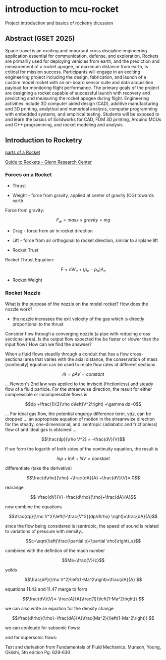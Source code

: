 # introduction to mcu-rocket

Project introduction and basics of rocketry dicussion

## Abstract (GSET 2025)
Space travel is an exciting and important cross discipline engineering application essential for communication, defense, and exploration. Rockets are primarily used for deploying vehicles from earth, and the prediction and measurement of a rocket apogee, or maximum distance from earth, is critical for mission success. Participants will engage in an exciting engineering project including the design, fabrication, and launch of a custom model rocket with an on-board sensor suite and data acquisition payload for monitoring flight performance. The primary goals of the project are designing a rocket capable of successful launch with recovery and predicting and measuring the rocket apogee during flight. Engineering activities include 3D computer aided design (CAD), additive manufacturing and 3D printing, analytical and numerical analysis, computer programming with embedded systems, and empirical testing. Students will be exposed to and learn the basics of Solidworks for CAD, FDM 3D printing, Arduino MCUs and C++ programming, and rocket modeling and analysis.


## Introduction to Rocketry 

[parts of a Rocket](https://www1.grc.nasa.gov/beginners-guide-to-aeronautics/model-rockets/#parts-of-a-single-stage-model-rocket)
  
[Guide to Rockets - Glenn Research Center](https://www1.grc.nasa.gov/beginners-guide-to-aeronautics/guide-to-rockets/)

### Forces on a Rocket

  - Thrust

  - Weight - force from gravity, applied at center of gravity (CG) towards earth

Force from gravity:

$$F_w=mass \times gravity = mg$$

  - Drag - force from air in rocket direction    

  - Lift - force from air orthogonal to rocket direction, similar to airplane lift 

- Rocket Trust

Rocket Thrust Equation:

$$F=\dot{m}V_e+(p_e-p_o)A_e$$

- Rocket Weight


### Rocket Nozzle

What is the purpose of the nozzle on the model rocket? How does the nozzle work?

- the nozzle increases the exit velocity of the gas which is directly proportional to the thrust

Consider flow through a converging nozzle (a pipe with reducing cross sectional area). Is the output flow expected the be faster or slower than the input flow? How can we find the answser?  

When a fluid flows steadily through a conduit that has a flow cross-sectional area that varies with the axial distance, the conservation of mass (continuity) equation can be used to relate flow rates at different sections.

$$\dot{m}=\rho AV=constant$$

... Newton's 2nd law was applied to the inviscid (frictionless) and steady flow of a fluid particle. For the streamwise direction, the result for either compressible or incompressible flows is

$$dp +\frac{1}{2}\rho d\left(V^2\right) +\gamma dz=0$$ 

... For ideal gas flow, the potential engergy difference term, $\gamma dz$, can be dropped ... an appropriate equation of motion in the streamwize direction for the steady, one-dimensional, and isentropic (adiabatic and frictionless) flow of and ideal gas is obtained ...

$$\frac{dp}{\rho V^2} = -\frac{dV}{V}$$

If we form the logarith of both sides of the continuity equation, the result is

$$ln \rho +ln A +lnV = constant$$

differentiate (take the derivative)

$$\frac{d\rho}{\rho} +\frac{dA}{A} +\frac{dV}{V}= 0$$

rearange

$$-\frac{dV}{V}=\frac{d\rho}{\rho}+\frac{dA}{A}$$

now combine the equations

$$\frac{dp}{\rho V^2}\left(1-\frac{V^2}{dp/d\rho} \right)=\frac{dA}{A}$$

since the flow being considered is isentropic, the speed of sound is related to variations of pressure with density...

$$c=\sqrt{\left(\frac{\partial p}{\partial \rho}\right)_s}$$

combined with the defintion of the mach number

$$Ma=\frac{V}{c}$$

yeilds

$$\frac{dP}{\rho V^2}\left(1-Ma^2\right)=\frac{dA}{A} $$

equations 11.42 and 11.47 merge to form 

$$\frac{dV}{V}=-\frac{A}{A}\frac{1}{\left(1-Ma^2\right)} $$

we can also write an equation for the density change

$$\frac{d\rho}{\rho}=\frac{dA}{A}\frac{Ma^2}{\left(1-Ma^2\right)} $$

we can conlcude for subsonic flows:

and for supersonic flows:


Text and derivation from Fundamentals of Fluid Mechanics. Munson, Young, Okiishi, 5th edition Pg. 629-630



